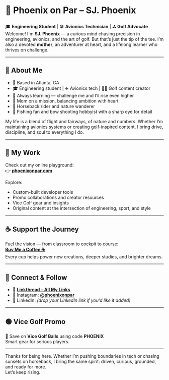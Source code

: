 # 🌟 Phoenix on Par – SJ. Phoenix

🎓 **Engineering Student** | 🛠️ **Avionics Technician** | ⛳ **Golf Advocate**  
Welcome! I'm **SJ. Phoenix** — a curious mind chasing precision in engineering, avionics, and the art of golf. But that’s just the tip of the tee. I’m also a devoted **mother**, an adventurer at heart, and a lifelong learner who thrives on challenge.

---

## 🌱 About Me

- 📍 Based in Atlanta, GA  
- 🎓 Engineering student | ✈️ Avionics tech | 🏌️‍♀️ Golf content creator  
- 🧠 Always learning — challenge me and I’ll rise even higher  
- 🤱 Mom on a mission, balancing ambition with heart  
- 🐎 Horseback rider and nature wanderer  
- 🎣 Fishing fan and bow shooting hobbyist with a sharp eye for detail

My life is a blend of flight and fairways, of nature and numbers. Whether I’m maintaining avionics systems or creating golf-inspired content, I bring drive, discipline, and soul to everything I do.

---

## 🔧 My Work

Check out my online playground:  
👉 **[phoenixonpar.com](https://phoenixonpar.com)**

Explore:
- Custom-built developer tools  
- Promo collaborations and creator resources  
- Vice Golf gear and insights  
- Original content at the intersection of engineering, sport, and style

---

## ☕ Support the Journey

Fuel the vision — from classroom to cockpit to course:  
**[Buy Me a Coffee ☕](https://www.buymeacoffee.com/phoenixonpar)**  
Every cup helps power new creations, deeper studies, and brighter dreams.

---

## 👥 Connect & Follow

- 🔗 **[Linkthread – All My Links](https://linkthread.com/phoenixonpar)**
- 📸 Instagram: **[@phoenixonpar](https://www.instagram.com/phoenixonpar)**
- 💼 LinkedIn: *(drop your LinkedIn link if you’d like it added)*

---

## 🟢 Vice Golf Promo

💸 Save on **Vice Golf Balls** using code **PHOENIX**  
Smart gear for serious players.

---

Thanks for being here. Whether I’m pushing boundaries in tech or chasing sunsets on horseback, I bring the same spirit: driven, curious, grounded, and ready for more.  
Let’s keep rising.


